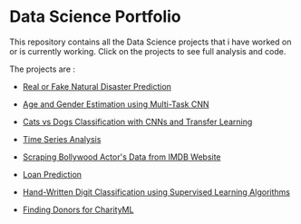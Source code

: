 # __Data Science Portfolio__

This repository contains all the Data Science projects that i have worked on or is currently working.
Click on the projects to see full analysis and code.


The projects are :

* [Real or Fake Natural Disaster Prediction](https://github.com/Aditya-Gupta1/Data-Science-Portfolio/tree/master/8%20-%20Real%20or%20Fake%20Natural%20Disaster)

* [Age and Gender Estimation using Multi-Task CNN](https://github.com/Aditya-Gupta1/Data-Science-Portfolio/tree/master/7%20-%20Age%20and%20Gender%20Estimation%20using%20Multi-Task%20CNN)

* [Cats vs Dogs Classification with CNNs and Transfer Learning](https://github.com/Aditya-Gupta1/Data-Science-Portfolio/tree/master/4%20-%20Cats%20vs%20Dogs%20Classification%20with%20CNNs%20and%20Transfer%20Learning)

* [Time Series Analysis](https://github.com/Aditya-Gupta1/Data-Science-Portfolio/tree/master/3%20-%20Time%20Series%20Analysis)

* [Scraping Bollywood Actor's Data from IMDB Website](https://github.com/Aditya-Gupta1/Data-Science-Portfolio/tree/master/6%20-%20Scraping%20Bollywood%20Actors%20Data%20from%20IMDB%20Website)

* [Loan Prediction](https://github.com/Aditya-Gupta1/Data-Science-Portfolio/tree/master/2%20-%20Loan%20Prediction)

* [Hand-Written Digit Classification using Supervised Learning Algorithms](https://github.com/Aditya-Gupta1/Data-Science-Portfolio/tree/master/5%20-%20Hand%20Written%20Digit%20Classification)

* [Finding Donors for CharityML](https://github.com/Aditya-Gupta1/Data-Science-Portfolio/tree/master/1%20-%20Finding%20Donors%20for%20CharityML)